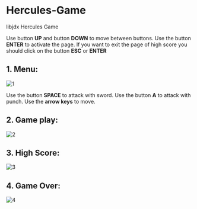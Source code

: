 # Hercules-Game
libjdx Hercules Game

Use button **UP** and button **DOWN** to move between buttons.
Use the button **ENTER** to activate the page.
If you want to exit the page of high score you should click on the button **ESC** or **ENTER**

## 1. Menu:
![1](https://user-images.githubusercontent.com/51880108/88302006-9d8cc380-cd05-11ea-9c19-a33ef6c4a434.PNG)

Use the button **SPACE** to attack with sword.
Use the button **A** to attack with punch.
Use the  **arrow keys** to move.
## 2. Game play:
![2](https://user-images.githubusercontent.com/51880108/88302161-ce6cf880-cd05-11ea-820b-16b1ee556429.png)

## 3. High Score:
![3](https://user-images.githubusercontent.com/51880108/88302231-e2185f00-cd05-11ea-8e0d-23a8fe2ee51e.png)

## 4. Game Over:
![4](https://user-images.githubusercontent.com/51880108/88302691-708ce080-cd06-11ea-9e4a-62205219ffdb.png)

